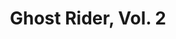 ---
title: "Ghost Rider, Vol. 2"
issue: 26A
issue_nr: 26
full_title: "Blood Feud!, Part 2"
subtitle: ""
story_arc: Blood Feud!
crossover: ""
variant: ""
publisher: Marvel Comics
creators: 
  - J. Scott Campbell
  - Brandon Choi
  - Jim Lee
release_date: "Apr 14, 1992"
release_year: 1992
genre:
  - Action
  - Adventure
  - Super-Heroes
format: Comic
pages: 32
signed_by: ""
price: 1.75
---